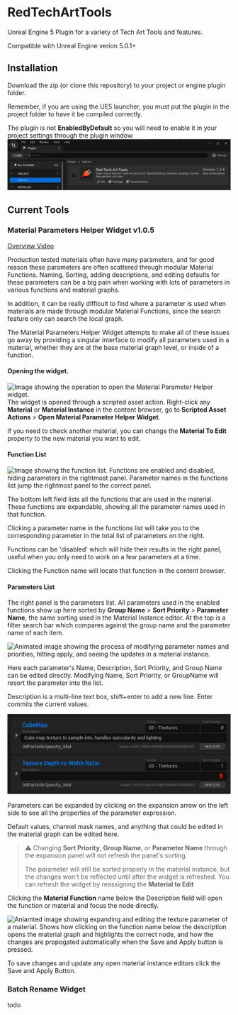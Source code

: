 # RedTechArtTools

Unreal Engine 5 Plugin for a variety of Tech Art Tools and features.

Compatible with Unreal Engine verion 5.0.1+

## Installation

Download the zip (or clone this repository) to your project or engine plugin folder.

Remember, if you are using the UE5 launcher, you must put the plugin in the project folder to have it be compiled correctly.

The plugin is not **EnabledByDefault** so you will need to enable it in your project settings through the plugin window.
![Image showing RedTechArtTools v1.0.4 being activated in the plugin window under the category Tech Art](Documentation/Images/mph.activate_plugin.png)

## Current Tools

### Material Parameters Helper Widget v1.0.5

[Overview Video](Documentation/mph.full-video.mp4)

Production tested materials often have many parameters, and for good reason these parameters are often scattered through modular Material Functions. Naming, Sorting, adding descriptions, and editing defaults for these parameters can be a big pain when working with lots of parameters in various functions and material graphs.

In addition, it can be really difficult to find where a parameter is used when materials are made through modular Material Functions, since the search feature only can search the local graph.

The Material Parameters Helper Widget attempts to make all of these issues go away by providing a singular interface to modify all parameters used in a material, whether they are at the base material graph level, or inside of a function.

#### Opening the widget.

![Image showing the operation to open the Material Parameter Helper widget.](Documentation/Images/mph.asset_action.gif)
The widget is opened through a scripted asset action.
Right-click any **Material** or **Material Instance** in the content browser, go to **Scripted Asset Actions** > **Open Material Parameter Helper Widget**.

If you need to check another material, you can change the **Material To Edit** property to the new material you want to edit.

#### Function List

![Image showing the function list. Functions are enabled and disabled, hiding parameters in the rightmost panel. Parameter names in the functions list jump the rightmost panel to the correct panel.](Documentation/Images/mph.function_list.gif)

The bottom left field lists all the functions that are used in the material. These functions are expandable, showing all the parameter names used in that function.

Clicking a parameter name in the functions list will take you to the corresponding parameter in the total list of parameters on the right.

Functions can be 'disabled' which will hide their results in the right panel, useful when you only need to work on a few parameters at a time.

Clicking the Function name will locate that function in the content browser.

#### Parameters List

The right panel is the parameters list. All parameters used in the enabled functions show up here sorted by **Group Name** > **Sort Priority** > **Parameter Name**, the same sorting used in the Material Instance editor. At the top is a filter search bar which compares against the group name and the parameter name of each item.

![Animated image showing the process of modifying parameter names and priorities, hitting apply, and seeing the updates in a material instance.](Documentation/Images/mph.parameter_panel.main.gif)

Here each parameter's Name, Description, Sort Priority, and Group Name can be edited directly. Modifying Name, Sort Priority, or GroupName will resort the parameter into the list.

Description is a multi-line text box, shift+enter to add a new line. Enter commits the current values.

![Animated image showing using shift+enter to add extra lines to the description box.](Documentation/Images/mph.parameter_list.multiline.gif)

Parameters can be expanded by clicking on the expansion arrow on the left side to see all the properties of the parameter expression.

Default values, channel mask names, and anything that could be edited in the material graph can be edited here.

> :warning: Changing **Sort Priority**, **Group Name**, or **Parameter Name** through the expansion panel will not refresh the panel's sorting.
>
> The parameter will still be sorted properly in the material instance, but the changes won't be reflected until after the widget is refreshed. You can refresh the widget by reassigning the **Material to Edit**

Clicking the **Material Function** name below the Description field will open the function or material and focus the node directly.

![Aniamted image showing expanding and editing the texture parameter of a material. Shows how clicking on the function name below the description opens the material graph and highlights the correct node, and how the changes are propogated automatically when the Save and Apply button is pressed.](Documentation/Images/mph.expand_properties.gif)

To save changes and update any open material instance editors click the Save and Apply Button.


### Batch Rename Widget

todo